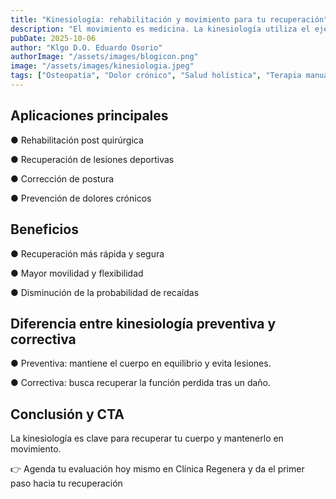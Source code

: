 ```yaml
---
title: "Kinesiología: rehabilitación y movimiento para tu recuperación"
description: "El movimiento es medicina. La kinesiología utiliza el ejercicio y la terapia manual para prevenir, tratar y rehabilitar lesiones musculoesqueléticas."
pubDate: 2025-10-06
author: "Klgo D.O. Eduardo Osorio"
authorImage: "/assets/images/blogicon.png"
image: "/assets/images/kinesiologia.jpeg"
tags: ["Osteopatía", "Dolor crónico", "Salud holística", "Terapia manual"]
---
```


## Aplicaciones principales

●	Rehabilitación post quirúrgica

●	Recuperación de lesiones deportivas

●	Corrección de postura

●	Prevención de dolores crónicos


##  Beneficios

●	Recuperación más rápida y segura

●	Mayor movilidad y flexibilidad

●	Disminución de la probabilidad de recaídas


## Diferencia entre kinesiología preventiva y correctiva

●	Preventiva: mantiene el cuerpo en equilibrio y evita lesiones.

●	Correctiva: busca recuperar la función perdida tras un daño.

## Conclusión y CTA

La kinesiología es clave para recuperar tu cuerpo y mantenerlo en movimiento.

👉 Agenda tu evaluación hoy mismo en Clínica Regenera y da el primer paso hacia tu recuperación
